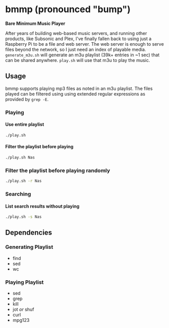 # bmmp (pronounced "bump")

**Bare Minimum Music Player**

After years of building web-based music servers, and running other products, like Subsonic and Plex, I've finally fallen back to using just a Raspberry Pi to be a file and web server.  The web server is enough to serve files beyond the network, so I just need an index of playable media.  `generate_m3u.sh` will generate an m3u playlist (39k+ entries in ~1 sec) that can be shared anywhere.  `play.sh` will use that m3u to play the music.

## Usage

bmmp supports playing mp3 files as noted in an m3u playlist.  The files played can be filtered using using extended regular expressions as provided by `grep -E`.

### Playing

#### Use entire playlist

```bash
./play.sh
```

#### Filter the playlist before playing

```bash
./play.sh Nas
```

### Filter the playlist before playing randomly

```bash
./play.sh -r Nas
```

### Searching 

#### List search results without playing

```bash
./play.sh -s Nas
```

## Dependencies

### Generating Playlist

- find
- sed
- wc

### Playing Playlist

- sed
- grep
- kill
- jot _or_ shuf
- curl
- mpg123

